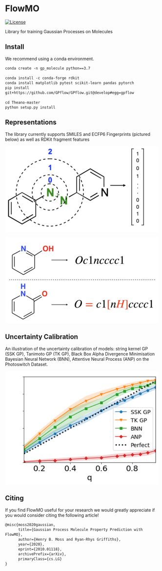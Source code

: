 # FlowMO

[![License](https://img.shields.io/badge/license-MIT-green.svg)](LICENSE)

Library for training Gaussian Processes on Molecules

## Install

We recommend using a conda environment.

```
conda create -n gp_molecule python==3.7

conda install -c conda-forge rdkit
conda install matplotlib pytest scikit-learn pandas pytorch
pip install git+https://github.com/GPflow/GPflow.git@develop#egg=gpflow

cd Theano-master
python setup.py install
```

## Representations

The library currently supports SMILES and ECFP6 Fingerprints (pictured below)
as well as RDKit fragment features

<p align="center">
  <img src="fingerpin.jpeg" width="500" title="ECFP6 Fingerprints">
</p>

<p align="center">
  <img src="SMILES.jpeg" width="500" title="SMILES">
</p>

## Uncertainty Calibration

An illustration of the uncertainty calibration of models: string kernel GP (SSK GP), 
Tanimoto GP (TK GP), Black Box Alpha Divergence Minimisation Bayesian Neural Network (BNN), 
Attentive Neural Process (ANP) on the Photoswitch Dataset.

<p align="center">
  <img src="FreeSolv.png" width="500" title="Uncertainty Calibration for the Photoswitch Dataset">
</p>

## Citing

If you find FlowMO useful for your research we would greatly appreciate if you would consider citing the following article!

```
@misc{moss2020gaussian,
      title={Gaussian Process Molecule Property Prediction with FlowMO}, 
      author={Henry B. Moss and Ryan-Rhys Griffiths},
      year={2020},
      eprint={2010.01118},
      archivePrefix={arXiv},
      primaryClass={cs.LG}
}
```
